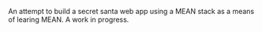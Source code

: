 An attempt to build a secret santa web app using a MEAN stack as a means of learing MEAN.  A work in progress.
